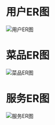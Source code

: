 # 用户ER图
![用户ER图](https://github.com/user-attachments/assets/6505fa7a-9420-4a10-8db6-2045857b3a2d)

# 菜品ER图
![菜品ER图](https://github.com/user-attachments/assets/9c43c108-7c0e-4412-a03a-4dd249f08102)

# 服务ER图
![服务ER图](https://github.com/user-attachments/assets/93b272c5-43cc-467f-9ecf-db87efaa0608)

